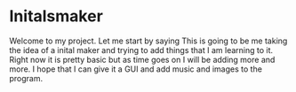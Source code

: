# Initalsmaker

Welcome to my project.
Let me start by saying This is going to be me taking the idea of a inital maker and trying to add things that I am learning to it.
Right now it is pretty basic but as time goes on I will be adding more and more. I hope that I can give it a GUI and add music and images to the program.
